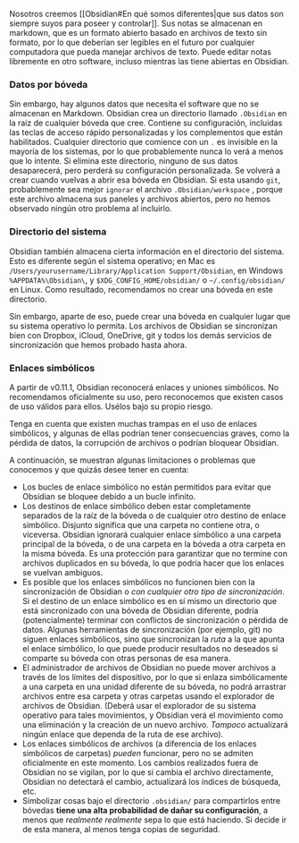 Nosotros creemos [[Obsidian#En qué somos diferentes|que sus datos son siempre suyos para poseer y controlar]]. Sus notas se almacenan en markdown, que es un formato abierto basado en archivos de texto sin formato, por lo que deberían ser legibles en el futuro por cualquier computadora que pueda manejar archivos de texto. Puede editar notas libremente en otro software, incluso mientras las tiene abiertas en Obsidian.

### Datos por bóveda

Sin embargo, hay algunos datos que necesita el software que no se almacenan en Markdown. Obsidian crea un directorio llamado `.Obsidian` en la raíz de cualquier bóveda que cree. Contiene su configuración, incluidas las teclas de acceso rápido personalizadas y los complementos que están habilitados. Cualquier directorio que comience con un  `.` es invisible en la mayoría de los sistemas, por lo que probablemente nunca lo verá a menos que lo intente. Si elimina este directorio, ninguno de sus datos desaparecerá, pero perderá su configuración personalizada. Se volverá a crear cuando vuelvas a abrir esa bóveda en Obsidian. Si esta usando `git`, probablemente sea mejor  `ignorar` el archivo `.Obsidian/workspace` , porque este archivo almacena sus paneles y archivos abiertos, pero no hemos observado ningún otro problema al incluirlo.

### Directorio del sistema

Obsidian también almacena cierta información en el directorio del sistema. Esto es diferente según el sistema operativo; en Mac es  `/Users/yourusername/Library/Application Support/Obsidian`, en Windows `%APPDATA%\Obsidian\`, y  `$XDG_CONFIG_HOME/obsidian/` o  `~/.config/obsidian/` en Linux. Como resultado, recomendamos no crear una bóveda en este directorio.

Sin embargo, aparte de eso, puede crear una bóveda en cualquier lugar que su sistema operativo lo permita. Los archivos de Obsidian se sincronizan bien con Dropbox, iCloud, OneDrive, git y todos los demás servicios de sincronización que hemos probado hasta ahora.

### Enlaces simbólicos

A partir de v0.11.1, Obsidian reconocerá enlaces y uniones simbólicos. No recomendamos oficialmente su uso, pero reconocemos que existen casos de uso válidos para ellos. Usélos bajo su propio riesgo.

Tenga en cuenta que existen muchas trampas en el uso de enlaces simbólicos, y algunas de ellas podrían tener consecuencias graves, como la pérdida de datos, la corrupción de archivos o podrían bloquear Obsidian.

A continuación, se muestran algunas limitaciones o problemas que conocemos y que quizás desee tener en cuenta:

- Los bucles de enlace simbólico no están permitidos para evitar que Obsidian se bloquee debido a un bucle infinito.
- Los destinos de enlace simbólico deben estar completamente separados de la raíz de la bóveda o de cualquier otro destino de enlace simbólico. Disjunto significa que una carpeta no contiene otra, o viceversa. Obsidian ignorará cualquier enlace simbólico a una carpeta principal de la bóveda, o de una carpeta en la bóveda a otra carpeta en la misma bóveda. Es una protección para garantizar que no termine con archivos duplicados en su bóveda, lo que podría hacer que los enlaces se vuelvan ambiguos.
- Es posible que los enlaces simbólicos no funcionen bien con la sincronización de Obsidian o _con cualquier otro tipo de sincronización_. Si el destino de un enlace simbólico es en sí mismo un directorio que está sincronizado con una bóveda de Obsidian diferente, podría (potencialmente) terminar con conflictos de sincronización o pérdida de datos. Algunas herramientas de sincronización (por ejemplo, git) no siguen enlaces simbólicos, sino que sincronizan la _ruta_ a la que apunta el enlace simbólico, lo que puede producir resultados no deseados si comparte su bóveda con otras personas de esa manera.
- El administrador de archivos de Obsidian no puede mover archivos a través de los límites del dispositivo, por lo que si enlaza simbólicamente a una carpeta en una unidad diferente de su bóveda, no podrá arrastrar archivos entre esa carpeta y otras carpetas usando el explorador de archivos de Obsidian. (Deberá usar el explorador de su sistema operativo para tales movimientos, y Obsidian verá el movimiento como una eliminación y la creación de un nuevo archivo. _Tampoco_ actualizará ningún enlace que dependa de la ruta de ese archivo).
- Los enlaces simbólicos de archivos (a diferencia de los enlaces simbólicos de carpetas) _pueden_ funcionar, pero no se admiten oficialmente en este momento. Los cambios realizados fuera de Obsidian no se vigilan, por lo que si cambia el archivo directamente, Obsidian no detectará el cambio, actualizará los índices de búsqueda, etc.
- Simbolizar cosas bajo el directorio `.obsidian/`  para compartirlos entre bóvedas **tiene una alta probabilidad de dañar su configuración**, a menos que _realmente realmente_ sepa lo que está haciendo. Si decide ir de esta manera, al menos tenga copias de seguridad.
